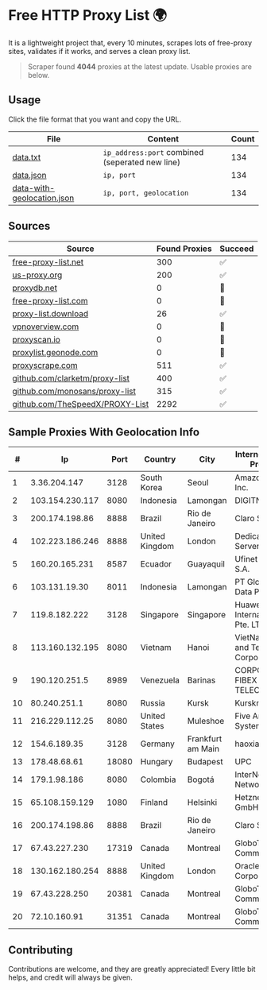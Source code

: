 
# Free HTTP Proxy List 🌍

It is a lightweight project that, every 10 minutes, scrapes lots of free-proxy sites, validates if it works, and serves a clean proxy list.


> Scraper found **4044** proxies at the latest update. Usable proxies are below.

## Usage

Click the file format that you want and copy the URL.


|File|Content|Count|
|----|-------|-----|
|[data.txt](https://raw.githubusercontent.com/themiralay/Proxy-List-World/master/data.txt)|`ip_address:port` combined (seperated new line)|134|
|[data.json](https://raw.githubusercontent.com/themiralay/Proxy-List-World/master/data.json)|`ip, port`|134|
|[data-with-geolocation.json](https://raw.githubusercontent.com/themiralay/Proxy-List-World/master/data-with-geolocation.json)|`ip, port, geolocation`|134|

## Sources

|Source|Found Proxies|Succeed|
|------|-------------|-------|
|[free-proxy-list.net](https://free-proxy-list.net)|300|✅|
|[us-proxy.org](https://www.us-proxy.org)|200|✅|
|[proxydb.net](http://proxydb.net)|0|🚫|
|[free-proxy-list.com](https://free-proxy-list.com/?page=&port=&type%5B%5D=http&type%5B%5D=https&up_time=0&search=Search)|0|🚫|
|[proxy-list.download](https://www.proxy-list.download/HTTP)|26|✅|
|[vpnoverview.com](https://vpnoverview.com/privacy/anonymous-browsing/free-proxy-servers)|0|🚫|
|[proxyscan.io](https://www.proxyscan.io)|0|🚫|
|[proxylist.geonode.com](https://proxylist.geonode.com/api/proxy-list?limit=300&page=1&sort_by=lastChecked&sort_type=desc&protocols=http,https)|0|🚫|
|[proxyscrape.com](https://api.proxyscrape.com/v2/?request=displayproxies&protocol=http&timeout=10000&country=all&ssl=all&anonymity=all)|511|✅|
|[github.com/clarketm/proxy-list](https://raw.githubusercontent.com/clarketm/proxy-list/master/proxy-list-raw.txt)|400|✅|
|[github.com/monosans/proxy-list](https://raw.githubusercontent.com/monosans/proxy-list/main/proxies/http.txt)|315|✅|
|[github.com/TheSpeedX/PROXY-List](https://raw.githubusercontent.com/TheSpeedX/PROXY-List/master/http.txt)|2292|✅|


## Sample Proxies With Geolocation Info

|#|Ip|Port|Country|City|Internet Service Provider|
|-|--|----|-------|----|-------------------------|
|1|3.36.204.147|3128|South Korea|Seoul|Amazon.com, Inc.|
|2|103.154.230.117|8080|Indonesia|Lamongan|DIGITNET|
|3|200.174.198.86|8888|Brazil|Rio de Janeiro|Claro S.A|
|4|102.223.186.246|8888|United Kingdom|London|Dedicated Servers|
|5|160.20.165.231|8587|Ecuador|Guayaquil|Ufinet Panama S.A.|
|6|103.131.19.30|8011|Indonesia|Lamongan|PT Global Media Data Prima|
|7|119.8.182.222|3128|Singapore|Singapore|Huawei International Pte. LTD|
|8|113.160.132.195|8080|Vietnam|Hanoi|VietNam Post and Telecom Corporation|
|9|190.120.251.5|8989|Venezuela|Barinas|CORPORACION FIBEX TELECOM, C.A.|
|10|80.240.251.1|8080|Russia|Kursk|Kursknet.ru|
|11|216.229.112.25|8080|United States|Muleshoe|Five Area Systems, LLC|
|12|154.6.189.35|3128|Germany|Frankfurt am Main|haoxiangyun|
|13|178.48.68.61|18080|Hungary|Budapest|UPC|
|14|179.1.98.186|8080|Colombia|Bogotá|InterNexa Global Network|
|15|65.108.159.129|1080|Finland|Helsinki|Hetzner Online GmbH|
|16|200.174.198.86|8888|Brazil|Rio de Janeiro|Claro S.A|
|17|67.43.227.230|17319|Canada|Montreal|GloboTech Communications|
|18|130.162.180.254|8888|United Kingdom|London|Oracle Corporation|
|19|67.43.228.250|20381|Canada|Montreal|GloboTech Communications|
|20|72.10.160.91|31351|Canada|Montreal|GloboTech Communications|



## Contributing

Contributions are welcome, and they are greatly appreciated! Every
little bit helps, and credit will always be given.

